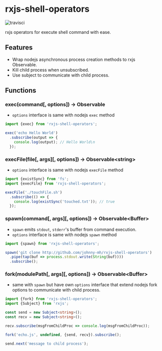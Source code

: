# rxjs-shell-operators

![travisci](https://travis-ci.org/johnny-mh/rxjs-shell-operators.svg?branch=master)

rxjs operators for execute shell command with ease.

## Features

- Wrap nodejs asynchronous process creation methods to rxjs Observable.
- Kill child process when unsubscribed.
- Use subject to communicate with child process.

## Functions

### exec(command[, options]) → Observable<string> 

- `options` interface is same with nodejs `exec` method

```typescript
import {exec} from 'rxjs-shell-operators';

exec('echo Hello World')
  .subscribe(output => {
    console.log(output); // Hello World\n
  });
```

### execFile(file[, args][, options]) → Observable\<string\>

- `options` interface is same with nodejs `execFile` method

```typescript
import {existSync} from 'fs';
import {execFile} from 'rxjs-shell-operators';

execFile('./touchFile.sh')
  .subscribe(() => {
    console.log(existSync('touched.txt')); // true
  });
```

### spawn(command[, args][, options]) → Observable\<Buffer\>

- `spawn` emits `stdout`, `stderr`'s buffer from command execution.
- `options` interface is same with nodejs `spawn` method

```typescript
import {spawn} from 'rxjs-shell-operators';

spawn('git clone http://github.com/johnny-mh/rxjs-shell-operators')
  .pipe(tap(buf => process.stdout.write(String(buf))))
  .subscribe();
```

### fork(modulePath[, args][, options]) → Observable\<Buffer\>

- same with `spawn` but have own `options` interface that extend nodejs fork options to communicate with child process.

```typescript
import {fork} from 'rxjs-shell-operators';
import {Subject} from 'rxjs';

const send = new Subject<string>();
const recv = new Subject<string>();

recv.subscribe(msgFromChildProc => console.log(msgFromChildProc));

fork('echo.js', undefined, {send, recv}).subscribe();

send.next('message to child process');
```

